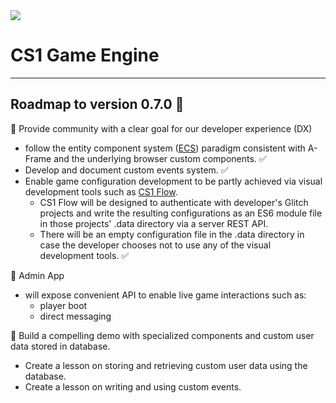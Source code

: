 <img src="https://cdn.glitch.com/a66c3f5c-9aba-45c0-952e-ccc59d8b0df3%2FCS1_logo_256.png?v=1564891474191">

# CS1 Game Engine
____

## Roadmap to version 0.7.0 👣

🍎 Provide community with a clear goal for our developer experience (DX)
  - follow the entity component system (<a href="https://en.wikipedia.org/wiki/Entity_component_system" rel="noreferer">ECS</a>) paradigm consistent with A-Frame and the underlying browser custom components. ✅
  - Develop and document custom events system. ✅
  - Enable game configuration development to be partly achieved via visual development tools such as <a href="https://cs1-flow.glitch.me" rel="noreferer">CS1 Flow</a>.
    - CS1 Flow will be designed to authenticate with developer's Glitch projects and write the resulting configurations as an ES6 module file in those projects' .data directory via a server REST API.
    - There will be an empty configuration file in the .data directory in case the developer chooses not to use any of the visual development tools.  ✅
   
🍎 Admin App
  - will expose convenient API to enable live game interactions such as:
    - player boot
    - direct messaging
    
🍎 Build a compelling demo with specialized components and custom user data stored in database.
  - Create a lesson on storing and retrieving custom user data using the database.
  - Create a lesson on writing and using custom events.
